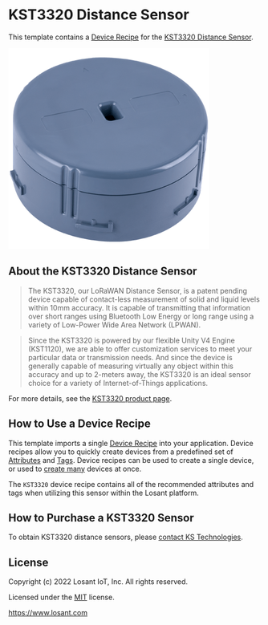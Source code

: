 # KST3320 Distance Sensor
This template contains a [Device Recipe](https://docs.losant.com/devices/device-recipes/) for the [KST3320 Distance Sensor](https://kstechnologies.com/kst3320).

![KST3320](./kst3300_enclosure.png)

## About the KST3320 Distance Sensor

> The KST3320, our LoRaWAN Distance Sensor, is a patent pending device capable of contact-less measurement of solid and liquid levels within 10mm accuracy. It is capable of transmitting that information over short ranges using Bluetooth Low Energy or long range using a variety of Low-Power Wide Area Network (LPWAN). 

> Since the KST3320 is powered by our flexible Unity V4 Engine (KST1120), we are able to offer customization services to meet your particular data or transmission needs. And since the device is generally capable of measuring virtually any object within this accuracy and up to 2-meters away, the KST3320 is an ideal sensor choice for a variety of Internet-of-Things applications.

For more details, see the [KST3320 product page](https://kstechnologies.com/kst3320).

## How to Use a Device Recipe
This template imports a single [Device Recipe](https://docs.losant.com/devices/device-recipes/) into your application. Device recipes allow you to quickly create devices from a predefined set of [Attributes](https://docs.losant.com/devices/attributes/) and [Tags](https://docs.losant.com/devices/overview/#device-tags). Device recipes can be used to create a single device, or used to [create many](https://docs.losant.com/devices/device-recipes/#bulk-device-creation) devices at once.

The `KST3320` device recipe contains all of the recommended attributes and tags when utilizing this sensor within the Losant platform.

## How to Purchase a KST3320 Sensor
To obtain KST3320 distance sensors, please [contact KS Technologies](https://kstechnologies.com/contact).

## License

Copyright (c) 2022 Losant IoT, Inc. All rights reserved.

Licensed under the [MIT](https://github.com/Losant/losant-templates/blob/master/LICENSE.txt) license.

https://www.losant.com